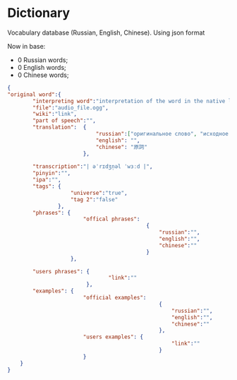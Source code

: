 Dictionary
==========

Vocabulary database (Russian, English, Chinese). Using json format

Now in base: 
* 0 Russian words;
* 0 English words;
* 0 Chinese words;

```json
{
"original word":{
		"interpreting word":"interpretation of the word in the native language",
		"file":"audio_file.ogg",
		"wiki":"link",
		"part of speech":"",
		"translation": 	{
							"russian":["оригинальное слово", "исходное слово"],
							"english": "",
							"chinese": "原詞"
						}, 
					  
		"transcription":"| əˈrɪdʒn̩əl ˈwɜːd |",
		"pinyin":"",
		"ipa":"",
		"tags": {
					"universe":"true",
					"tag 2":"false"
				},
		"phrases": {
						"offical phrases": 
											{
												"russian":"",
												"english":"",
												"chinese":""
											}
					},

		"users phrases": {
								"link":""
						 },
		"examples": {
						"official examples": 
												{
													"russian":"",
													"english":"",
													"chinese":""
												},
						"users examples": {
													"link":""
												}
						}
	}
}
